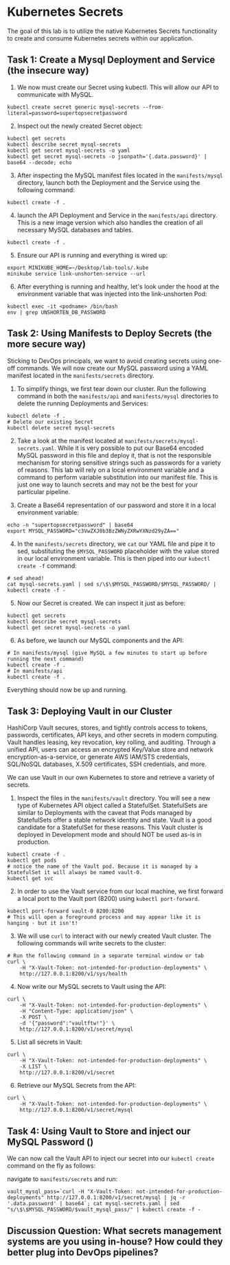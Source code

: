 # Kubernetes Secrets

The goal of this lab is to utilize the native Kubernetes Secrets functionality to create and consume Kubernetes secrets within our application.

## Task 1: Create a Mysql Deployment and Service (the insecure way)

1. We now must create our Secret using kubectl. This will allow our API to communicate with MySQL.
```
kubectl create secret generic mysql-secrets --from-literal=password=supertopsecretpassword
```

2. Inspect out the newly created Secret object:
```
kubectl get secrets
kubectl describe secret mysql-secrets
kubectl get secret mysql-secrets -o yaml
kubectl get secret mysql-secrets -o jsonpath='{.data.password}' | base64 --decode; echo
```
3. After inspecting the MySQL manifest files located in the `manifests/mysql` directory, launch both the Deployment and the Service using the following command:
```
kubectl create -f .
```

4. launch the API Deployment and Service in the `manifests/api` directory. This is a new image version which also handles the creation of all necessary MySQL databases and tables.
```
kubectl create -f .
```

5. Ensure our API is running and everything is wired up:
```
export MINIKUBE_HOME=~/Desktop/lab-tools/.kube
minikube service link-unshorten-service --url
```

6. After everything is running and healthy, let's look under the hood at the environment variable that was injected into the link-unshorten Pod:
```
kubectl exec -it <podname> /bin/bash
env | grep UNSHORTEN_DB_PASSWORD
```

## Task 2: Using Manifests to Deploy Secrets (the more secure way)
Sticking to DevOps principals, we want to avoid creating secrets using one-off commands. We will now create our MySQL password using a YAML manifest located in the `manifests/secrets` directory.

1. To simplify things, we first tear down our cluster. Run the following command in both the `manifests/api` and `manifests/mysql` directories to delete the running Deployments and Services:
```
kubectl delete -f .
# Delete our existing Secret
kubectl delete secret mysql-secrets
```

2. Take a look at the manifest located at `manifests/secrets/mysql-secrets.yaml`. While it is very possible to put our Base64 encoded MySQL password in this file and deploy it, that is not the responsible mechanism for storing sensitive strings such as passwords for a variety of reasons. This lab will rely on a local environment variable and a command to perform variable substitution into our manifest file. This is just one way to launch secrets and may not be the best for your particular pipeline.

3. Create a Base64 representation of our password and store it in a local environment variable:
```
echo -n "supertopsecretpassword" | base64
export MYSQL_PASSWORD="c3VwZXJ0b3BzZWNyZXRwYXNzd29yZA=="
```

4. In the `manifests/secrets` directory, we `cat` our YAML file and pipe it to sed, substituting the `$MYSQL_PASSWORD` placeholder with the value stored in our local environment variable. This is then piped into our `kubectl create -f` command:
```
# sed ahead!
cat mysql-secrets.yaml | sed s/\$\$MYSQL_PASSWORD/$MYSQL_PASSWORD/ | kubectl create -f -
```

5. Now our Secret is created. We can inspect it just as before:
```
kubectl get secrets
kubectl describe secret mysql-secrets
kubectl get secret mysql-secrets -o yaml
```

6. As before, we launch our MySQL components and the API:
```
# In manifests/mysql (give MySQL a few minutes to start up before running the next command)
kubectl create -f .
# In manifests/api
kubectl create -f .
```

Everything should now be up and running.

## Task 3: Deploying Vault in our Cluster
HashiCorp Vault secures, stores, and tightly controls access to tokens, passwords, certificates, API keys, and other secrets in modern computing. Vault handles leasing, key revocation, key rolling, and auditing. Through a unified API, users can access an encrypted Key/Value store and network encryption-as-a-service, or generate AWS IAM/STS credentials, SQL/NoSQL databases, X.509 certificates, SSH credentials, and more.

We can use Vault in our own Kubernetes to store and retrieve a variety of secrets.

1. Inspect the files in the `manifests/vault` directory. You will see a new type of Kubernetes API object called a StatefulSet. StatefulSets are similar to Deployments with the caveat that Pods managed by StatefulSets offer a stable network identity and state. Vault is a good candidate for a StatefulSet for these reasons. This Vault cluster is deployed in Development mode and should NOT be used as-is in production.
```
kubectl create -f .
kubectl get pods
# notice the name of the Vault pod. Because it is managed by a StatefulSet it will always be named vault-0.
kubectl get svc
```

2. In order to use the Vault service from our local machine, we first forward a local port to the Vault port (8200) using `kubectl port-forward`.
```
kubectl port-forward vault-0 8200:8200
# This will open a foreground process and may appear like it is hanging - but it isn't!
```

3. We will use `curl` to interact with our newly created Vault cluster. The following commands will write secrets to the cluster:
```
# Run the following command in a separate terminal window or tab
curl \
    -H "X-Vault-Token: not-intended-for-production-deployments" \
    http://127.0.0.1:8200/v1/sys/health
```

4. Now write our MySQL secrets to Vault using the API:
```
curl \
    -H "X-Vault-Token: not-intended-for-production-deployments" \
    -H "Content-Type: application/json" \
    -X POST \
    -d '{"password":"vaultftw!"}' \
    http://127.0.0.1:8200/v1/secret/mysql
```

5. List all secrets in Vault:
```
curl \
    -H "X-Vault-Token: not-intended-for-production-deployments" \
    -X LIST \
    http://127.0.0.1:8200/v1/secret
```

6. Retrieve our MySQL Secrets from the API:
```
curl \
    -H "X-Vault-Token: not-intended-for-production-deployments" \
    http://127.0.0.1:8200/v1/secret/mysql
```

## Task 4: Using Vault to Store and inject our MySQL Password ()

We can now call the Vault API to inject our secret into our `kubectl create` command on the fly as follows:

navigate to `manifests/secrets` and run:
```
vault_mysql_pass=`curl -H "X-Vault-Token: not-intended-for-production-deployments" http://127.0.0.1:8200/v1/secret/mysql | jq -r '.data.password' | base64`; cat mysql-secrets.yaml | sed "s/\$\$MYSQL_PASSWORD/$vault_mysql_pass/" | kubectl create -f -
```

## Discussion Question: What secrets management systems are you using in-house? How could they better plug into DevOps pipelines?


